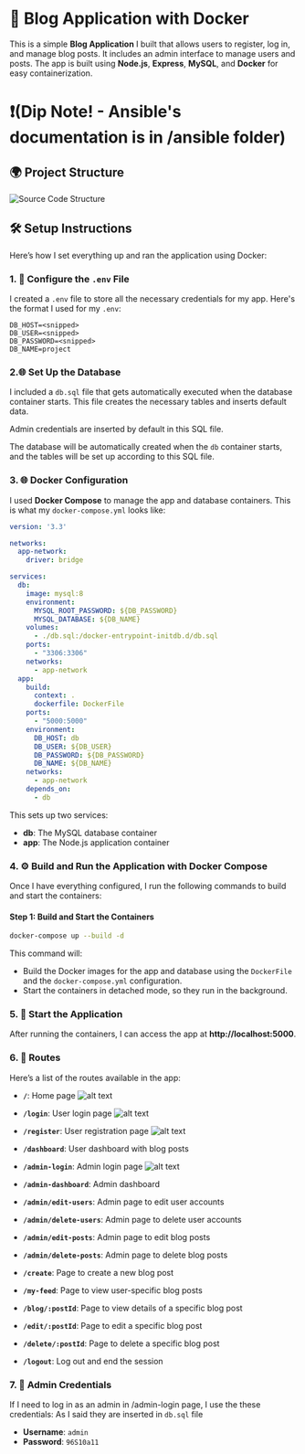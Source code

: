 # 🚀 Blog Application with Docker

This is a simple **Blog Application** I built that allows users to register, log in, and manage blog posts. It includes an admin interface to manage users and posts. The app is built using **Node.js**, **Express**, **MySQL**, and **Docker** for easy containerization.
# ❗(Dip Note! - Ansible's documentation is in /ansible folder)
## 🌍 Project Structure


![Source Code Structure](screenshots/Structure.png)


## 🛠️ Setup Instructions

Here’s how I set everything up and ran the application using Docker:

### 1. 🔑 Configure the `.env` File

I created a `.env` file to store all the necessary credentials for my app. Here's the format I used for my `.env`:

```env
DB_HOST=<snipped>
DB_USER=<snipped>
DB_PASSWORD=<snipped>
DB_NAME=project
```
### 2.🌐 Set Up the Database

I included a `db.sql` file that gets automatically executed when the database container starts. This file creates the necessary tables and inserts default data. 

Admin credentials are inserted by default in this SQL file.

The database will be automatically created when the `db` container starts, and the tables will be set up according to this SQL file.

### 3. 🌐 Docker Configuration

I used **Docker Compose** to manage the app and database containers. This is what my `docker-compose.yml` looks like:

```yaml
version: '3.3'

networks:
  app-network:
    driver: bridge

services:
  db:
    image: mysql:8
    environment:
      MYSQL_ROOT_PASSWORD: ${DB_PASSWORD}
      MYSQL_DATABASE: ${DB_NAME}
    volumes:
      - ./db.sql:/docker-entrypoint-initdb.d/db.sql
    ports:
      - "3306:3306"
    networks:
      - app-network
  app:
    build:
      context: .
      dockerfile: DockerFile
    ports:
      - "5000:5000"
    environment:
      DB_HOST: db
      DB_USER: ${DB_USER}
      DB_PASSWORD: ${DB_PASSWORD}
      DB_NAME: ${DB_NAME}
    networks:
      - app-network
    depends_on:
      - db
```

This sets up two services:

- **db**: The MySQL database container
- **app**: The Node.js application container


### 4. ⚙️ Build and Run the Application with Docker Compose

Once I have everything configured, I run the following commands to build and start the containers:

#### Step 1: Build and Start the Containers

```bash
docker-compose up --build -d
```

This command will:

- Build the Docker images for the app and database using the `DockerFile` and the `docker-compose.yml` configuration.
- Start the containers in detached mode, so they run in the background.


### 5. 🚀 Start the Application

After running the containers, I can access the app at **http://localhost:5000**.

### 6. 📝 Routes

Here’s a list of the routes available in the app:

- **`/`**: Home page
![alt text](screenshots/Home_Page.png)
- **`/login`**: User login page
![alt text](screenshots/Login_Page.png)
- **`/register`**: User registration page
![alt text](screenshots/Register_Page.png)
- **`/dashboard`**: User dashboard with blog posts
- **`/admin-login`**: Admin login page
![alt text](screenshots/Admin_Login.png)

- **`/admin-dashboard`**: Admin dashboard
- **`/admin/edit-users`**: Admin page to edit user accounts
- **`/admin/delete-users`**: Admin page to delete user accounts
- **`/admin/edit-posts`**: Admin page to edit blog posts
- **`/admin/delete-posts`**: Admin page to delete blog posts
- **`/create`**: Page to create a new blog post
- **`/my-feed`**: Page to view user-specific blog posts
- **`/blog/:postId`**: Page to view details of a specific blog post
- **`/edit/:postId`**: Page to edit a specific blog post
- **`/delete/:postId`**: Page to delete a specific blog post
- **`/logout`**: Log out and end the session

### 7. 📝 Admin Credentials

If I need to log in as an admin in /admin-login page, I use the these credentials:
As I said they are inserted in `db.sql` file
- **Username**: `admin`
- **Password**: `96S10a11`

